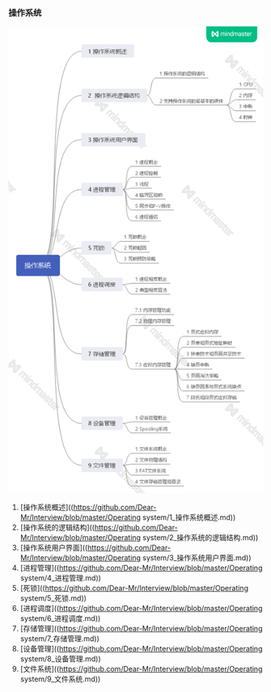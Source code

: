 ### 操作系统

![](README.assets/框架1.png)

1. [操作系统概述]((https://github.com/Dear-Mr/Interview/blob/master/Operating system/1_操作系统概述.md))
2. [操作系统的逻辑结构]((https://github.com/Dear-Mr/Interview/blob/master/Operating system/2_操作系统的逻辑结构.md))
3. [操作系统用户界面]((https://github.com/Dear-Mr/Interview/blob/master/Operating system/3_操作系统用户界面.md))
4. [进程管理]((https://github.com/Dear-Mr/Interview/blob/master/Operating system/4_进程管理.md))
5. [死锁]((https://github.com/Dear-Mr/Interview/blob/master/Operating system/5_死锁.md))
6. [进程调度]((https://github.com/Dear-Mr/Interview/blob/master/Operating system/6_进程调度.md))
7. [存储管理]((https://github.com/Dear-Mr/Interview/blob/master/Operating system/7_存储管理.md))
8. [设备管理]((https://github.com/Dear-Mr/Interview/blob/master/Operating system/8_设备管理.md))
9. [文件系统]((https://github.com/Dear-Mr/Interview/blob/master/Operating system/9_文件系统.md))
